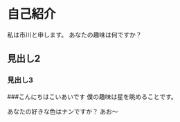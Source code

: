 # 自己紹介
私は市川と申します。
あなたの趣味は何ですか？
## 見出し2
### 見出し3

###こんにちはこいあいです
僕の趣味は星を眺めることです。

あなたの好きな色はナンですか？
あお〜
